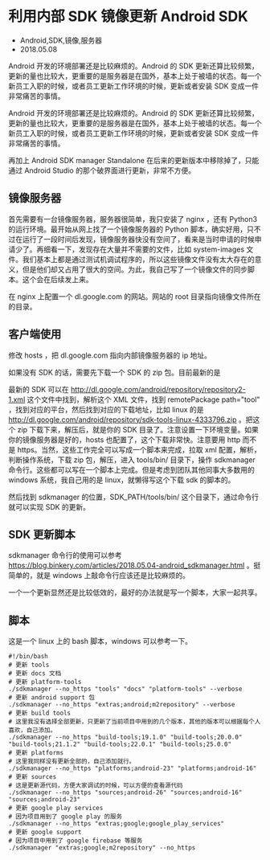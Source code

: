# 利用内部 SDK 镜像更新 Android SDK
- Android,SDK,镜像,服务器
- 2018.05.08

Android 开发的环境部署还是比较麻烦的。Android 的 SDK 更新还算比较频繁，更新的量也比较大，更重要的是服务器是在国外，基本上处于被墙的状态。每一个新员工入职的时候，或者员工更新工作环境的时候，更新或者安装 SDK 变成一件非常痛苦的事情。

Android 开发的环境部署还是比较麻烦的。Android 的 SDK 更新还算比较频繁，更新的量也比较大，更重要的是服务器是在国外，基本上处于被墙的状态。每一个新员工入职的时候，或者员工更新工作环境的时候，更新或者安装 SDK 变成一件非常痛苦的事情。

再加上 Android SDK manager Standalone 在后来的更新版本中移除掉了，只能通过 Android Studio 的那个破界面进行更新，非常不方便。

## 镜像服务器

首先需要有一台镜像服务器，服务器很简单，我只安装了 nginx ，还有 Python3 的运行环境。最开始从网上找了一个镜像服务器的 Python 脚本，确实好用，只不过在运行了一段时间后发现，镜像服务器快没有空间了，看来是当时申请的时候申请少了。再细看一下，发现存在大量并不需要的文件，比如 system-images 文件。我们基本上都是通过测试机调试程序的，所以这些镜像文件没有太大存在的意义，但是他们却又占用了很大的空间。为此，我自己写了一个镜像文件的同步脚本。这个会在后续发上来。

在 nginx 上配置一个 dl.google.com 的网站。网站的 root 目录指向镜像文件所在的目录。

## 客户端使用

修改 hosts ，把 dl.google.com 指向内部镜像服务器的 ip 地址。

如果没有 SDK 的话，需要先下载一个 SDK 的 zip 包。目前最新的是

最新的 SDK 可以在 http://dl.google.com/android/repository/repository2-1.xml 这个文件中找到，解析这个 XML 文件，找到 remotePackage path="tool" ，找到对应的平台，然后找到对应的下载地址，比如 linux 的是 http://dl.google.com/android/repository/sdk-tools-linux-4333796.zip 。把这个 zip 下载下来，解压后，就是你的 SDK 目录了。注意设置一下环境变量。如果你的镜像服务器是好的，hosts 也配置了，这个下载非常快。注意要用 http 而不是 https。当然，这些工作完全可以写成一个脚本来完成，拉取 xml 配置，解析，判断操作系统，下载 zip 包，解压，进入 tools/bin/ 目录下，操作 sdkmanager 命令行。这些都可以写在一个脚本上完成。但是考虑到团队其他同事大多数用的 windows 系统，我自己用的是 linux，就懒得写这个下载 sdk 的脚本的。

然后找到 sdkmanager 的位置，SDK_PATH/tools/bin/ 这个目录下，通过命令行就可以实现 SDK 的更新。

## SDK 更新脚本

sdkmanager 命令行的使用可以参考 <https://blog.binkery.com/articles/2018.05.04-android_sdkmanager.html> 。挺简单的，就是 windows 上敲命令行应该还是比较麻烦的。

一个一个更新显然还是比较低效的，最好的办法就是写一个脚本，大家一起共享。

## 脚本

这是一个 linux 上的 bash 脚本，windows 可以参考一下。

    #!/bin/bash
    # 更新 tools
    # 更新 docs 文档
    # 更新 platform-tools
    ./sdkmanager --no_https "tools" "docs" "platform-tools" --verbose
    # 更新 android support 包
    ./sdkmanager --no_https "extras;android;m2repository" --verbose
    # 更新 build tools
    # 这里我没有选择全部更新，只更新了当前项目中用到的几个版本，其他的版本可以根据每个人喜欢，自己添加。
    ./sdkmanager --no_https "build-tools;19.1.0" "build-tools;20.0.0" "build-tools;21.1.2" "build-tools;22.0.1" "build-tools;25.0.0"
    # 更新 platforms
    # 这里我同样没有更新全部的，自己添加就行。
    ./sdkmanager --no_https "platforms;android-23" "platforms;android-16"
    # 更新 sources
    # 这是更新源代码，方便大家调试的时候，可以方便的查看源代码
    ./sdkmanager --no_https "sources;android-26" "sources;android-16" "sources;android-23"
    # 更新 google play services
    # 因为项目用到了 google play 的服务
    ./sdkmanager --no_https "extras;google;google_play_services"
    # 更新 google support
    # 因为项目中用到了 google firebase 等服务
    ./sdkmanager "extras;google;m2repository" --no_https
